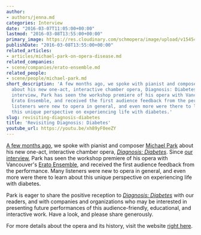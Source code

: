 ```yaml
---
author:
- authors/jenna.md
categories: Interview
date: "2016-03-07T11:05:00+00:00"
lastmod: "2016-03-08T13:55:00+00:00"
primary_image: https://res.cloudinary.com/schmopera/image/upload/v1545409169/media/webhook-uploads/1457348416443/Erato-Cropped-HeadshotResized.jpg.jpg
publishDate: "2016-03-08T13:55:00+00:00"
related_articles:
- articles/michael-park-on-opera-disease.md
related_companies:
- scene/companies/erato-ensemble.md
related_people:
- scene/people/michael-park.md
short_description: 'A few months ago, we spoke with pianist and composer Michael Park
  about his new one-act, interactive chamber opera, Diagnosis: Diabetes. Since our
  interview, Park has seen the workshop premiere of his opera with Vancouver&#039;s
  Erato Ensemble, and received the first audience feedback from the performance. Many
  listeners were new to opera in general, and even more were there to learn about
  this unique perspective on experiencing life with diabetes.'
slug: revisiting-diagnosis-diabetes
title: 'Revisiting Diagnosis: Diabetes'
youtube_url: https://youtu.be/xh89yF0eeZY
---
```


[A few months ago](/michael-park-on-opera-disease/), we spoke with pianist and composer [Michael Park](/scene/people/michael-park/) about his new one-act, interactive chamber opera, [*Diagnosis: Diabetes*](/michael-park-on-opera-disease/). Since [our interview](/michael-park-on-opera-disease/), Park has seen the workshop premiere of his opera with Vancouver's [Erato Ensemble](/scene/companies/erato-ensemble/), and received the first audience feedback from the performance. Many listeners were new to opera in general, and even more were there to learn about this unique perspective on experiencing life with diabetes. 

Park is eager to share the positive reception to [*Diagnosis: Diabetes*](http://www.michaelpark.ca/diabetes-presskit) with our readers, and with companies and organizations who may be interested in presenting future performances of this audience-friendly, educational, and interactive work. Have a look, and please share generously.

For more details about the opera and its history, visit the website [right here](http://www.michaelpark.ca/diabetes-presskit).
